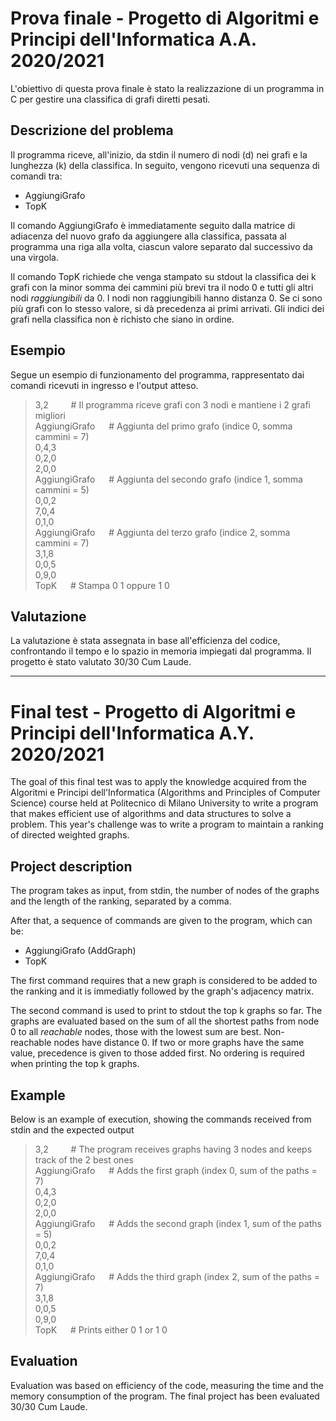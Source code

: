 # Prova finale - Progetto di Algoritmi e Principi dell'Informatica A.A. 2020/2021

L'obiettivo di questa prova finale è stato la realizzazione di un programma in C per gestire una classifica di grafi diretti pesati.

## Descrizione del problema

Il programma riceve, all'inizio, da stdin il numero di nodi (d) nei grafi e la lunghezza (k) della classifica. In seguito, vengono ricevuti una sequenza di comandi tra:

- AggiungiGrafo
- TopK

Il comando AggiungiGrafo è immediatamente seguito dalla matrice di adiacenza del nuovo grafo da aggiungere alla classifica, passata al programma una riga alla volta, ciascun valore separato dal successivo da una virgola.

Il comando TopK richiede che venga stampato su stdout la classifica dei k grafi con la minor somma dei cammini più brevi tra il nodo 0 e tutti gli altri nodi *raggiungibili* da 0. I nodi non raggiungibili hanno distanza 0. Se ci sono più grafi con lo stesso valore, si dà precedenza ai primi arrivati. Gli indici dei grafi nella classifica non è richisto che siano in ordine.

## Esempio

Segue un esempio di funzionamento del programma, rappresentato dai comandi ricevuti in ingresso e l'output atteso.

> 3,2 &emsp;&emsp; # Il programma riceve grafi con 3 nodi e mantiene i 2 grafi migliori\
AggiungiGrafo &emsp; # Aggiunta del primo grafo (indice 0, somma cammini = 7)
\
0,4,3\
0,2,0\
2,0,0\
AggiungiGrafo &emsp; # Aggiunta del secondo grafo (indice 1, somma cammini = 5)\
0,0,2\
7,0,4\
0,1,0\
AggiungiGrafo &emsp; # Aggiunta del terzo grafo (indice 2, somma cammini = 7)\
3,1,8\
0,0,5\
0,9,0\
TopK &emsp; # Stampa 0 1 oppure 1 0

## Valutazione

La valutazione è stata assegnata in base all'efficienza del codice, confrontando il tempo e lo spazio in memoria impiegati dal programma. Il progetto è stato valutato 30/30 Cum Laude.

---

# Final test - Progetto di Algoritmi e Principi dell'Informatica A.Y. 2020/2021

The goal of this final test was to apply the knowledge acquired from the Algoritmi e Principi dell'Informatica (Algorithms and Principles of Computer Science) course held at Politecnico di Milano University to write a program that makes efficient use of algorithms and data structures to solve a problem. This year's challenge was to write a program to maintain a ranking of directed weighted graphs.

## Project description

The program takes as input, from stdin, the number of nodes of the graphs and the length of the ranking, separated by a comma.

After that, a sequence of commands are given to the program, which can be:

- AggiungiGrafo (AddGraph)
- TopK

The first command requires that a new graph is considered to be added to the ranking and it is immediatly followed by the graph's adjacency matrix.

The second command is used to print to stdout the top k graphs so far. The graphs are evaluated based on the sum of all the shortest paths from node 0 to all *reachable* nodes, those with the lowest sum are best. Non-reachable nodes have distance 0. If two or more graphs have the same value, precedence is given to those added first. No ordering is required when printing the top k graphs.

## Example

Below is an example of execution, showing the commands received from stdin and the expected output

> 3,2 &emsp;&emsp; # The program receives graphs having 3 nodes and keeps track of the 2 best ones\
AggiungiGrafo &emsp; # Adds the first graph (index 0, sum of the paths = 7)
\
0,4,3\
0,2,0\
2,0,0\
AggiungiGrafo &emsp; # Adds the second graph (index 1, sum of the paths = 5)\
0,0,2\
7,0,4\
0,1,0\
AggiungiGrafo &emsp; # Adds the third graph (index 2, sum of the paths = 7)\
3,1,8\
0,0,5\
0,9,0\
TopK &emsp; # Prints either 0 1 or 1 0

## Evaluation

Evaluation was based on efficiency of the code, measuring the time and the memory consumption of the program. The final project has been evaluated 30/30 Cum Laude.
